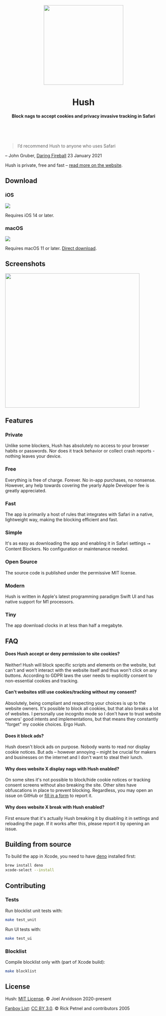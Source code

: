 <div align="center">
  <a href="https://oblador.github.io/hush/"><img src="https://user-images.githubusercontent.com/378279/102943111-6dfe0500-44b7-11eb-9e9a-1c77d53a04ab.png" width="256" height="256"></a>
  <h1>Hush</h1>
  <p>
    <b>Block nags to accept cookies and privacy invasive tracking in Safari</b>
  </p>
  <br>
  <br>
  <br>
</div>

>I’d recommend Hush to anyone who uses Safari

– John Gruber, [Daring Fireball](https://daringfireball.net/linked/2021/01/23/hush) 23 January 2021

Hush is private, free and fast – [read more on the website](https://oblador.github.io/hush/).

## Download

### iOS

[![](https://linkmaker.itunes.apple.com/assets/shared/badges/en-us/appstore-lrg.svg)](https://apps.apple.com/app/id1544743900)

Requires iOS 14 or later.

### macOS

[![](https://linkmaker.itunes.apple.com/assets/shared/badges/en-us/macappstore-lrg.svg)](https://apps.apple.com/app/id1544743900)

Requires macOS 11 or later. [Direct download](https://github.com/oblador/hush/releases/latest/download/Hush.dmg).

## Screenshots

<img width="432" src="https://user-images.githubusercontent.com/378279/102943263-da790400-44b7-11eb-9c4e-ee6870da3c24.png">

## Features

### Private
Unlike some blockers, Hush has absolutely no access to your browser habits or passwords. Nor does it track behavior or collect crash reports - nothing leaves your device.

### Free
Everything is free of charge. Forever. No in-app purchases, no nonsense. However, any help towards covering the yearly Apple Developer fee is greatly appreciated.

### Fast
The app is primarily a host of rules that integrates with Safari in a native, lightweight way, making the blocking efficient and fast.

### Simple
It's as easy as downloading the app and enabling it in Safari settings ⭢ Content Blockers. No configuration or maintenance needed.

### Open Source
The source code is published under the permissive MIT license.

### Modern
Hush is written in Apple's latest programming paradigm Swift UI and has native support for M1 processors.

### Tiny
The app download clocks in at less than half a megabyte.

## FAQ

#### Does Hush accept or deny permission to site cookies?

Neither! Hush will block specific scripts and elements on the website, but can't and won't interact with the website itself and thus won't click on any buttons. According to GDPR laws the user needs to explicitly consent to non-essential cookies and tracking.

#### Can't websites still use cookies/tracking without my consent?

Absolutely, being compliant and respecting your choices is up to the website owners. It's possible to block all cookies, but that also breaks a lot of websites. I personally use incognito mode so I don't have to trust website owners' good intents and implementations, but that means they constantly "forget" my cookie choices. Ergo Hush.

#### Does it block ads?

Hush doesn't block ads on purpose. Nobody wants to read nor display cookie notices. But ads – however annoying – might be crucial for makers and businesses on the internet and I don't want to steal their lunch.

#### Why does website X display nags with Hush enabled?

On some sites it's not possible to block/hide cookie notices or tracking consent screens without also breaking the site. Other sites have obfuscations in place to prevent blocking. Regardless, you may open an issue on GitHub or [fill in a form](https://docs.google.com/forms/d/e/1FAIpQLSeox139lwja1Yl94dIZLSg8Ga8Wt4PAWSmRwtIe7NPb7WtHMA/viewform) to report it.

#### Why does website X break with Hush enabled?

First ensure that it's actually Hush breaking it by disabling it in settings and reloading the page. If it works after this, please report it by opening an issue.

## Building from source

To build the app in Xcode, you need to have [deno](https://deno.land) installed first:

```sh
brew install deno
xcode-select --install
```

## Contributing

### Tests

Run blocklist unit tests with:
```bash
make test_unit
```

Run UI tests with:

```bash
make test_ui
```

### Blocklist

Compile blocklist only with (part of Xcode build):
```bash
make blocklist
```

## License

Hush: [MIT License](http://opensource.org/licenses/mit-license.html). © Joel Arvidsson 2020-present

[Fanboy List](https://easylist.to): [CC BY 3.0](https://creativecommons.org/licenses/by/3.0/). © Rick Petnel and contributors 2005
